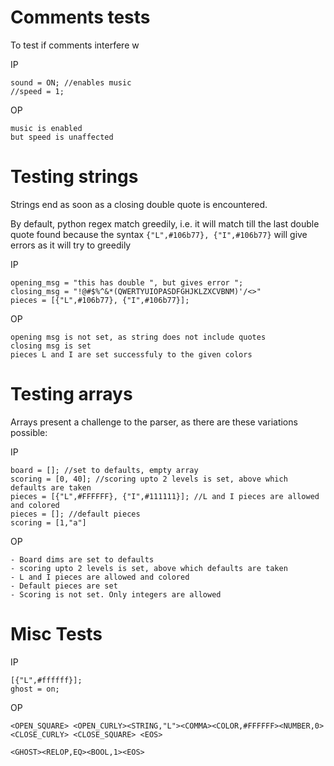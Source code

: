 # Comments tests
To test if comments interfere w

IP

```
sound = ON; //enables music
//speed = 1;
```

OP

```
music is enabled
but speed is unaffected
```

# Testing strings

Strings end as soon as a closing double quote is encountered.

By default, python regex match greedily, i.e. it will match till the last double quote found
 because the syntax `{"L",#106b77}, {"I",#106b77}` will give errors as it will try to greedily

IP

```
opening_msg = "this has double ", but gives error ";
closing_msg = "!@#$%^&*(QWERTYUIOPASDFGHJKLZXCVBNM)'/<>" 
pieces = [{"L",#106b77}, {"I",#106b77}];
```

OP

```
opening msg is not set, as string does not include quotes
closing msg is set
pieces L and I are set successfuly to the given colors
```

# Testing arrays

Arrays present a challenge to the parser, as there are these variations possible:

IP

```
board = []; //set to defaults, empty array
scoring = [0, 40]; //scoring upto 2 levels is set, above which defaults are taken 
pieces = [{"L",#FFFFFF}, {"I",#111111}]; //L and I pieces are allowed and colored
pieces = []; //default pieces
scoring = [1,"a"] 
```

OP

```
- Board dims are set to defaults
- scoring upto 2 levels is set, above which defaults are taken
- L and I pieces are allowed and colored
- Default pieces are set
- Scoring is not set. Only integers are allowed 
```

# Misc Tests

IP

```
[{"L",#ffffff}];
ghost = on;
```

OP

```
<OPEN_SQUARE> <OPEN_CURLY><STRING,"L"><COMMA><COLOR,#FFFFFF><NUMBER,0><CLOSE_CURLY> <CLOSE_SQUARE> <EOS>

<GHOST><RELOP,EQ><BOOL,1><EOS>
```